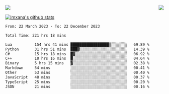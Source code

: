 <p>
  <a href="https://count.getloli.com/"><img src="https://count.getloli.com/get/@xana.readme?theme=moebooru-h"></a>
  <img src="https://weather-icon.journeyad.repl.co/@hangzhou?v=1" align="right">
</p>


<a href="https://github.com/imxana"><img align="center" src="https://github-readme-stats.vercel.app/api?username=imxana&show_icons=true&include_all_commits=true&hide_border=tru&custom_title=imxana%27s%20Github%20Stats" alt="imxana's github stats" /></a> 

<!--START_SECTION:waka-->

```txt
From: 22 March 2023 - To: 22 December 2023

Total Time: 221 hrs 18 mins

Lua          154 hrs 41 mins █████████████████▒░░░░░░░   69.89 %
Python       31 hrs 51 mins  ███▓░░░░░░░░░░░░░░░░░░░░░   14.39 %
C#           15 hrs 18 mins  █▓░░░░░░░░░░░░░░░░░░░░░░░   06.92 %
C++          10 hrs 16 mins  █░░░░░░░░░░░░░░░░░░░░░░░░   04.64 %
Binary       5 hrs 15 mins   ▓░░░░░░░░░░░░░░░░░░░░░░░░   02.38 %
Markdown     54 mins         ░░░░░░░░░░░░░░░░░░░░░░░░░   00.41 %
Other        53 mins         ░░░░░░░░░░░░░░░░░░░░░░░░░   00.40 %
JavaScript   48 mins         ░░░░░░░░░░░░░░░░░░░░░░░░░   00.37 %
TypeScript   25 mins         ░░░░░░░░░░░░░░░░░░░░░░░░░   00.20 %
JSON         21 mins         ░░░░░░░░░░░░░░░░░░░░░░░░░   00.16 %
```

<!--END_SECTION:waka-->
